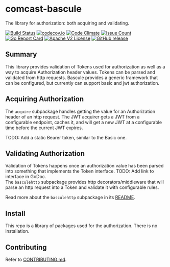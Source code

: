 # comcast-bascule

The library for authorization: both acquiring and validating.

[![Build Status](https://travis-ci.org/Comcast/comcast-bascule.svg?branch=master)](https://travis-ci.org/Comcast/comcast-bascule)
[![codecov.io](http://codecov.io/github/Comcast/comcast-bascule/coverage.svg?branch=master)](http://codecov.io/github/Comcast/comcast-bascule?branch=master)
[![Code Climate](https://codeclimate.com/github/Comcast/comcast-bascule/badges/gpa.svg)](https://codeclimate.com/github/Comcast/comcast-bascule)
[![Issue Count](https://codeclimate.com/github/Comcast/comcast-bascule/badges/issue_count.svg)](https://codeclimate.com/github/Comcast/comcast-bascule)
[![Go Report Card](https://goreportcard.com/badge/github.com/Comcast/comcast-bascule)](https://goreportcard.com/report/github.com/Comcast/comcast-bascule)
[![Apache V2 License](http://img.shields.io/badge/license-Apache%20V2-blue.svg)](https://github.com/Comcast/comcast-bascule/blob/master/LICENSE)
[![GitHub release](https://img.shields.io/github/release/Comcast/comcast-bascule.svg)](CHANGELOG.md)

## Summary

This library provides validation of Tokens used for authorization as well as a 
way to acquire Authorization header values.  Tokens can be parsed and validated 
from http requests. Bascule provides a generic framework that can be configured, 
but currently can support basic and jwt authorization.

## Acquiring Authorization

The `acquire` subpackage handles getting the value for an Authorization header of
an http request.  The JWT acquirer gets a JWT from a configurable endpoint, 
caches it, and will get a new JWT at a configurable time before the current JWT 
expires.

TODO: Add a static Bearer token, similar to the Basic one.

## Validating Authorization

Validation of Tokens happens once an authorization value has been parsed into 
something that implements the Token interface. TODO: Add link to interface in GoDoc.  
The `basculehttp` subpackage provides http decorators/middleware that will parse an http 
request into a Token and validate it with configurable rules.

Read more about the `basculehttp` subpackage in its [README](bascule/basculehttp/README.md).

## Install
This repo is a library of packages used for the authorization.  There is no 
installation.

## Contributing
Refer to [CONTRIBUTING.md](CONTRIBUTING.md).